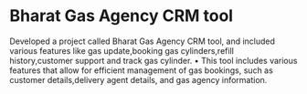 # Bharat Gas Agency CRM tool
 Developed a project called Bharat Gas Agency CRM tool, and included various features like gas update,booking gas cylinders,refill history,customer support and track gas cylinder. • This tool includes various features that allow for efficient management of gas bookings, such as customer details,delivery agent details, and gas agency information.
